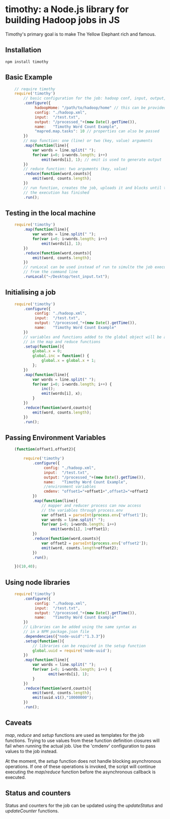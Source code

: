 timothy: a Node.js library for building Hadoop jobs in JS
=========================================================

Timothy's primary goal is to make The Yellow Elephant rich and famous.

## Installation

    npm install timothy

## Basic Example

```javascript
    // require timothy
    require('timothy')
        // basic configuration for the job: hadoop conf, input, output, name, etc
        .configure({	
             hadoopHome: "/path/to/hadoop/home" // this can be provided from environment
             config: "./hadoop.xml",
             input:  "/test.txt",
             output: "/processed_"+(new Date().getTime()),
             name:   "Timothy Word Count Example",
             "mapred.map.tasks": 10 // properties can also be passed
        })
        // map function: one (line) or two (key, value) arguments
        .map(function(line){
            var words = line.split(" ");
            for(var i=0; i<words.length; i++)
                emit(words[i], 1); // emit is used to generate output
        })
        // reduce function: two arguments (key, value)
        .reduce(function(word,counts){
            emit(word, counts.length);
        })
        // run function, creates the job, uploads it and blocks until the
        // the execution has finished
        .run();
```

## Testing in the local machine

```javascript
    require('timothy')
        .map(function(line){
            var words = line.split(" ");
            for(var i=0; i<words.length; i++)
                emit(words[i], 1);
        })
        .reduce(function(word,counts){
            emit(word, counts.length);
        })
        // runLocal can be used instead of run to simulte the job execution 
        // from the command line
        .runLocal("~/Desktop/test_input.txt");
```

## Initialising a job

```javascript
    require('timothy')
        .configure({	
             config: "./hadoop.xml",
             input:  "/test.txt",
             output: "/processed_"+(new Date().getTime()),
             name:   "Timothy Word Count Example"
        })
        // variables and functions added to the global object will be available
        // in the map and reduce functions
        .setup(function(){
            global.x = 0;
            global.inc = function() {
                global.x = global.x + 1;
            };
        })
        .map(function(line){
            var words = line.split(" ");
            for(var i=0; i<words.length; i++) {
                inc();
                emit(words[i], x);
            }
        })
        .reduce(function(word,counts){
            emit(word, counts.length);
        })
        .run();
```

## Passing Environment Variables

```javascript
    (function(offset1,offset2){

        require('timothy')
            .configure({	
                 config: "./hadoop.xml",
                 input:  "/test.txt",
                 output: "/processed_"+(new Date().getTime()),
                 name:   "Timothy Word Count Example",
                 //environment variables
                 cmdenv: "offset1="+offset1+",offset2="+offset2 
            })
            .map(function(line){
    	        // mapper and reducer process can now access
                // the variables through process.env
                var offset1 = parseInt(process.env['offset1']);
                var words = line.split(" ");
                for(var i=0; i<words.length; i++)
                    emit(words[i], 1+offset1);
            })
            .reduce(function(word,counts){
                var offset2 = parseInt(process.env['offset2']);
                emit(word, counts.length+offset2);
            })
            .run();

    })(10,40);
```

## Using node libraries

```javascript
    require('timothy')
        .configure({	
             config: "./hadoop.xml",
             input:  "/test.txt",
             output: "/processed_"+(new Date().getTime()),
             name:   "Timothy Word Count Example"
        })
        // Libraries can be added using the same syntax as
        // in a NPM package.json file
        .dependencies({"node-uuid":"1.3.3"})
        .setup(function(){
            // libraries can be required in the setup function
            global.uuid = require('node-uuid');
        })
        .map(function(line){
            var words = line.split(" ");
            for(var i=0; i<words.length; i++) {
                   emit(words[i], 1);
            }
        })
        .reduce(function(word,counts){
            emit(word, counts.length);
            emit(uuid.v1(),"10000000");
        })
        .run();
```

## Caveats

*map*, *reduce* and *setup* functions are used as templates for the job functions. Trying to use values from these function definition closures will fail when running the actual job. Use the 'cmdenv' configuration to pass values to the job instead.

At the moment, the *setup* function does not handle blocking asynchronous operations. If one of these operations is invoked, the script will continue executing the *map*/*reduce* function before the asynchronous callback is executed.

## Status and counters

Status and counters for the job can be updated using the *updateStatus* and *updateCounter* functions.